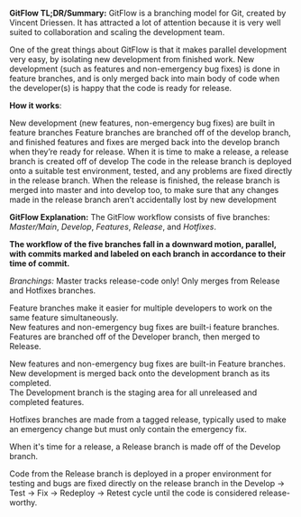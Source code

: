 __GitFlow TL;DR/Summary:__
GitFlow is a branching model for Git, created by Vincent Driessen. 
It has attracted a lot of attention because it is very well suited to collaboration and scaling the development team.

One of the great things about GitFlow is that it makes parallel development very easy, by isolating new development from finished work. 
New development (such as features and non-emergency bug fixes) is done in feature branches, and is only merged back into main body of code
when the developer(s) is happy that the code is ready for release.

__How it works__:

New development (new features, non-emergency bug fixes) are built in feature branches
Feature branches are branched off of the develop branch, and finished features and fixes are merged back into the develop branch when they’re ready for release.
When it is time to make a release, a release branch is created off of develop
The code in the release branch is deployed onto a suitable test environment, tested, and any problems are fixed directly in the release branch.
When the release is finished, the release branch is merged into master and into develop too, to make sure that any changes 
made in the release branch aren’t accidentally lost by new development

__GitFlow Explanation:__
The GitFlow workflow consists of five branches: _Master/Main_, _Develop_, _Features_, _Release_, and _Hotfixes_.

**The workflow of the five branches fall in a downward motion, parallel, with commits marked and labeled on each branch in accordance to their time of commit.**

_Branchings:_
Master tracks release-code only! Only merges from Release and Hotfixes branches. 

Feature branches make it easier for multiple developers to work on the same feature simultaneously. <br>New features and non-emergency bug fixes are built-i feature branches. <br>Features are branched off of the Developer branch, then merged to Release.

New features and non-emergency bug fixes are built-in Feature branches. <br>New development is merged back onto the development branch as its completed. <br>The Development branch is the staging area for all unreleased and completed features.

Hotfixes branches are made from a tagged release, typically used to make an emergency change but must only contain the emergency fix.

When it's time for a release, a Release branch is made off of the Develop branch.

Code from the Release branch is deployed in a proper environment for testing and bugs are fixed directly on the release branch in the Develop -> Test -> Fix -> Redeploy -> Retest cycle until the code is considered release-worthy.
